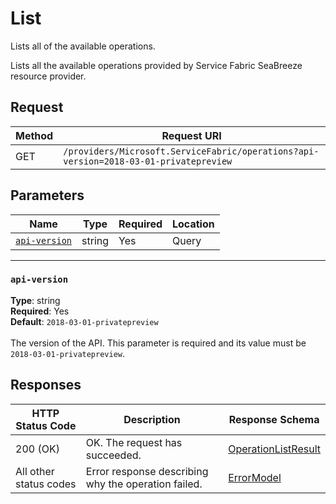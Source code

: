 # List
Lists all of the available operations.

Lists all the available operations provided by Service Fabric SeaBreeze resource provider.

## Request
| Method | Request URI |
| ------ | ----------- |
| GET | `/providers/Microsoft.ServiceFabric/operations?api-version=2018-03-01-privatepreview` |


## Parameters
| Name | Type | Required | Location |
| --- | --- | --- | --- |
| [`api-version`](#api-version) | string | Yes | Query |

____
### `api-version`
__Type__: string <br/>
__Required__: Yes<br/>
__Default__: `2018-03-01-privatepreview` <br/>
<br/>
The version of the API. This parameter is required and its value must be `2018-03-01-privatepreview`.

## Responses

| HTTP Status Code | Description | Response Schema |
| --- | --- | --- |
| 200 (OK) | OK. The request has succeeded.<br/> | [OperationListResult](mesh-model-operationlistresult.md) |
| All other status codes | Error response describing why the operation failed.<br/> | [ErrorModel](mesh-model-errormodel.md) |
